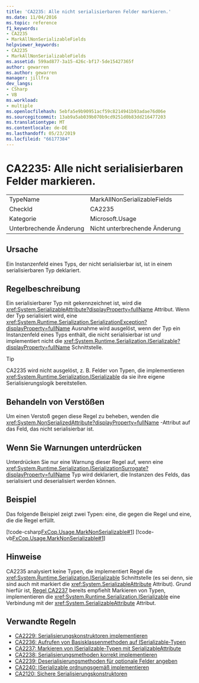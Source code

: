 ```yaml
---
title: 'CA2235: Alle nicht serialisierbaren Felder markieren.'
ms.date: 11/04/2016
ms.topic: reference
f1_keywords:
- CA2235
- MarkAllNonSerializableFields
helpviewer_keywords:
- CA2235
- MarkAllNonSerializableFields
ms.assetid: 599ad877-3a15-426c-bf17-5de15427365f
author: gewarren
ms.author: gewarren
manager: jillfra
dev_langs:
- CSharp
- VB
ms.workload:
- multiple
ms.openlocfilehash: 5ebfa5e9b90951acf59c8214941b93adae76d06e
ms.sourcegitcommit: 13ab9a5ab039b070b9cd9251d0b83dd216477203
ms.translationtype: MT
ms.contentlocale: de-DE
ms.lasthandoff: 05/23/2019
ms.locfileid: "66177384"
---
```

# <a name="ca2235-mark-all-non-serializable-fields"></a>CA2235: Alle nicht serialisierbaren Felder markieren.

|||
|-|-|
|TypeName|MarkAllNonSerializableFields|
|CheckId|CA2235|
|Kategorie|Microsoft.Usage|
|Unterbrechende Änderung|Nicht unterbrechende Änderung|

## <a name="cause"></a>Ursache

Ein Instanzenfeld eines Typs, der nicht serialisierbar ist, ist in einem serialisierbaren Typ deklariert.

## <a name="rule-description"></a>Regelbeschreibung

Ein serialisierbarer Typ mit gekennzeichnet ist, wird die <xref:System.SerializableAttribute?displayProperty=fullName> Attribut. Wenn der Typ serialisiert wird, eine <xref:System.Runtime.Serialization.SerializationException?displayProperty=fullName> Ausnahme wird ausgelöst, wenn der Typ ein Instanzenfeld eines Typs enthält, die nicht serialisierbar ist *und* implementiert nicht die <xref:System.Runtime.Serialization.ISerializable?displayProperty=fullName> Schnittstelle.

> [!TIP]
> CA2235 wird nicht ausgelöst, z. B. Felder von Typen, die implementieren <xref:System.Runtime.Serialization.ISerializable> da sie ihre eigene Serialisierungslogik bereitstellen.

## <a name="how-to-fix-violations"></a>Behandeln von Verstößen

Um einen Verstoß gegen diese Regel zu beheben, wenden die <xref:System.NonSerializedAttribute?displayProperty=fullName> -Attribut auf das Feld, das nicht serialisierbar ist.

## <a name="when-to-suppress-warnings"></a>Wenn Sie Warnungen unterdrücken

Unterdrücken Sie nur eine Warnung dieser Regel auf, wenn eine <xref:System.Runtime.Serialization.ISerializationSurrogate?displayProperty=fullName> Typ wird deklariert, die Instanzen des Felds, das serialisiert und deserialisiert werden können.

## <a name="example"></a>Beispiel

Das folgende Beispiel zeigt zwei Typen: eine, die gegen die Regel und eine, die die Regel erfüllt.

[!code-csharp[FxCop.Usage.MarkNonSerializable#1](../code-quality/codesnippet/CSharp/ca2235-mark-all-non-serializable-fields_1.cs)]
[!code-vb[FxCop.Usage.MarkNonSerializable#1](../code-quality/codesnippet/VisualBasic/ca2235-mark-all-non-serializable-fields_1.vb)]

## <a name="remarks"></a>Hinweise

CA2235 analysiert keine Typen, die implementiert Regel die <xref:System.Runtime.Serialization.ISerializable> Schnittstelle (es sei denn, sie sind auch mit markiert die <xref:System.SerializableAttribute> Attribut). Grund hierfür ist, [Regel CA2237](../code-quality/ca2237-mark-iserializable-types-with-serializableattribute.md) bereits empfiehlt Markieren von Typen, implementieren die <xref:System.Runtime.Serialization.ISerializable> eine Verbindung mit der <xref:System.SerializableAttribute> Attribut.

## <a name="related-rules"></a>Verwandte Regeln

- [CA2229: Serialisierungskonstruktoren implementieren](../code-quality/ca2229-implement-serialization-constructors.md)
- [CA2236: Aufrufen von Basisklassenmethoden auf ISerializable-Typen](../code-quality/ca2236-call-base-class-methods-on-iserializable-types.md)
- [CA2237: Markieren von ISerializable-Typen mit SerializableAttribute](../code-quality/ca2237-mark-iserializable-types-with-serializableattribute.md)
- [CA2238: Serialisierungsmethoden korrekt implementieren](../code-quality/ca2238-implement-serialization-methods-correctly.md)
- [CA2239: Deserialisierungsmethoden für optionale Felder angeben](../code-quality/ca2239-provide-deserialization-methods-for-optional-fields.md)
- [CA2240: ISerializable ordnungsgemäß implementieren](../code-quality/ca2240-implement-iserializable-correctly.md)
- [CA2120: Sichere Serialisierungskonstruktoren](../code-quality/ca2120-secure-serialization-constructors.md)